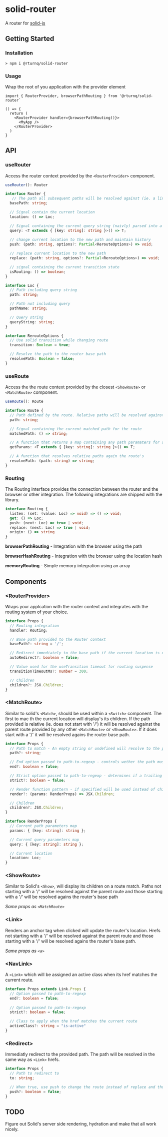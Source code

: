 # solid-router

A router for [solid-js](https://github.com/ryansolid/solid)

## Getting Started

### Installation

```
> npm i @rturnq/solid-router
```

### Usage

Wrap the root of you application with the provider element

```tsx
import { RouterProvider, browserPathRouting } from '@rturnq/solid-router`

() => {
  return (
    <RouterProvider handler={browserPathRouting()}>
      <MyApp />
    </RouterProvider>
  )
}
```


## API

### useRouter
Access the router context provided by the `<RouterProvider>` component.

```typescript
useRouter(): Router

interface Router {
   // The path all subsequent paths will be resolved against (ie. a link to /foo/bar will be resolved to /basepath/foo/bar). This is path your application is served from
  basePath: string;

  // Signal contain the current location
  location: () => Loc;

  // Signal containing the current query string (naivly) parsed into a map
  query: <T extends { [key: string]: string }>() => T;
  
  // change current location to the new path and maintain history
  push: (path: string, options?: Partial<RerouteOptions>) => void;

  // replace current location to the new path
  replace: (path: string, options?: Partial<RerouteOptions>) => void;

  // signal containing the current transition state
  isRouting: () => boolean;
}

interface Loc {
  // Path including query string
  path: string;

  // Path not including query
  pathName: string;

  // Query string
  queryString: string;
}

interface RerouteOptions {
  // Use solid transition while changing route
  transition: Boolean = true;

  // Resolve the path to the router base path
  resolvePath: Boolean = false;
}
```


### useRoute
 Access the the route context provided by the closest `<ShowRoute>` or `<MatchRoute>` component.

```typescript
useRoute(): Route

interface Route {
  // Path defined by the route. Relative paths will be resolved against the next closest path or router base path
  path: string;

  // Signal containing the current matched path for the route
  matchedPath: () => string;

  // A function that returns a map containing any path paramaters for all routes within the route heirarchy
  getParams: <T extends { [key: string]: string }>() => T;

  // A function that resolves relative paths again the route's 
  resolvePath: (path: string) => string;
}
```

### Routing

The Routing interface provides the connection between the router and the browser or other integration. The following integrations are shipped with the library.

```typescript
interface Routing {
  listen: (set: (value: Loc) => void) => () => void;
  get: () => Loc;
  push: (next: Loc) => true | void;
  replace: (next: Loc) => true | void;
  origin: () => string
}
```

**browserPathRouting** - Integration with the browser using the path 

**browserHashRouting** - Integration with the browser using the location hash

**memoryRouting** - Simple memory integration using an array


## Components

### \<RouterProvider>
Wraps your applcation with the router context and integrates with the routing system of your choice.
```typescript
interface Props {
  // Routing integration
  handler: Routing;

  // Base path provided to the Router context
  basePath?: string = '/';

  // Redirect immediately to the base path if the current location is outside of the base path
  autoRedirect?: boolean = false;

  // Value used for the useTransition timeout for routing suspense
  transitionTimeoutMs?: number = 300;

  // Children
  children?: JSX.Children;
}
```

### \<MatchRoute>
Similar to solid's `<Match>`, should be used within a `<Switch>` component. The first to mac th the current location will display's its children. If the path provided is relative (ie. does not start with '/') it will be resolved against the parent route provided by any other `<MatchRoute>` or `<ShowRoute>`. If it does start with a '/' it will be resolved agains the router base path.

```typescript
interface Props {
  // Path to match - An empty string or undefined will resolve to the parent route context's path or router base path meaning it will always be matched
  path?: string;

  // End option passed to path-to-regexp - controls wether the path must match to the end
  end?: boolean = false;

  // Strict option passed to path-to-regexp - determines if a trailing '/' is required
  strict?: boolean = false;

  // Render function pattern - if specified will be used instead of children
  render?: (params: RenderProps) => JSX.Children;

  // Children
  children?: JSX.Children;
}

interface RenderProps {
  // Current path parameters map
  params: { [key: string]: string };

  // Current query parameters map
  query: { [key: string]: string };

  // Current location
  location: Loc;
}
```

### \<ShowRoute>
Similar to Solid's `<Show>`, will display its children on a route match. Paths not starting with a '/' will be resolved against the parent route and those starting with a '/' will be resolved agains the router's base path

_Same props as `<MatchRoute>`_

### \<Link>
Renders an anchor tag when clicked will update the router's location. Hrefs not starting with a '/' will be resolved against the parent route and those starting with a '/' will be resolved agains the router's base path.

_Same props as `<a>`_

### \<NavLink>
A `<Link>` which will be assigned an active class when its href matches the current route.

```typescript
interface Props extends Link.Props {
  // Option passed to path-to-regexp
  end?: boolean = false;
  
  // Option passed to path-to-regexp
  strict?: boolean = false;

  // Class to apply when the href matches the current route
  activeClass?: string = "is-active"
}
```

### \<Redirect>
Immediatly redirect to the provided path. The path will be resolved in the same way as `<Link>` hrefs.

```typescript
interface Props {
  // Path to redirect to
  to: string;

  // When true, use push to change the route instead of replace and thus preserve the history of the redirect
  push?: boolean = false;
}
```

## TODO

Figure out Solid's server side rendering, hydration and make that all work nicely.